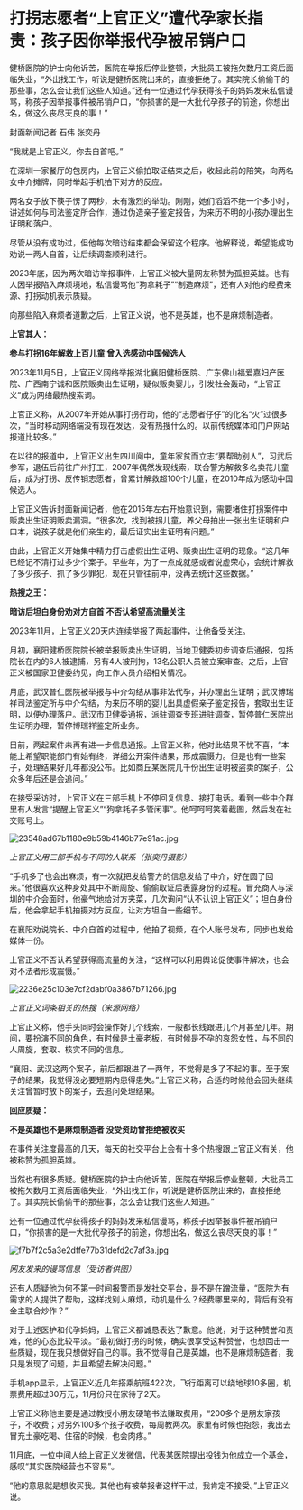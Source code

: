 # 打拐志愿者“上官正义”遭代孕家长指责：孩子因你举报代孕被吊销户口

健桥医院的护士向他诉苦，医院在举报后停业整顿，大批员工被拖欠数月工资后面临失业，“外出找工作，听说是健桥医院出来的，直接拒绝了。其实院长偷偷干的那些事，怎么会让我们这些人知道。”还有一位通过代孕获得孩子的妈妈发来私信谩骂，称孩子因举报事件被吊销户口，“你损害的是一大批代孕孩子的前途，你想出名，做这么丧尽天良的事！”

封面新闻记者 石伟 张奕丹

“我就是上官正义。你去自首吧。”

在深圳一家餐厅的包房内，上官正义偷拍取证结束之后，收起此前的陪笑，向两名女中介摊牌，同时举起手机拍下对方的反应。

两名女子放下筷子愣了两秒，未有激烈的举动。刚刚，她们滔滔不绝一个多小时，讲述如何与司法鉴定所合作，通过伪造亲子鉴定报告，为来历不明的小孩办理出生证明和落户。

尽管从没有成功过，但他每次暗访结束都会保留这个程序。他解释说，希望能成功劝说一两人自首，让后续调查顺利进行。

2023年底，因为两次暗访举报事件，上官正义被大量网友称赞为孤胆英雄。也有人因举报陷入麻烦境地，私信谩骂他“狗拿耗子”“制造麻烦”，还有人对他的经费来源、打拐动机表示质疑。

向那些陷入麻烦者道歉之后，上官正义说，他不是英雄，也不是麻烦制造者。

**上官其人：**

**参与打拐16年解救上百儿童 曾入选感动中国候选人**

2023年11月5日，上官正义网络举报湖北襄阳健桥医院、广东佛山福爱嘉妇产医院、广西南宁诚和医院贩卖出生证明，疑似贩卖婴儿，引发社会轰动，“上官正义”成为网络最热搜索词。

上官正义称，从2007年开始从事打拐行动，他的“志愿者仔仔”的化名“火”过很多次，“当时移动网络端没有现在发达，没有热搜什么的。以前传统媒体和门户网站报道比较多。”

在以往的报道中，上官正义出生四川阆中，童年家贫而立志“要帮助别人”，习武后参军，退伍后前往广州打工，2007年偶然发现线索，联合警方解救多名卖花儿童后，成为打拐、反传销志愿者，曾累计解救超100个儿童，在2010年成为感动中国候选人。

上官正义告诉封面新闻记者，他在2015年左右开始意识到，需要堵住打拐案件中贩卖出生证明贩卖漏洞。“很多次，找到被拐儿童，养父母拍出一张出生证明和户口本，说孩子就是他们亲生的，最后证实出生证明有问题。”

由此，上官正义开始集中精力打击虚假出生证明、贩卖出生证明的现象。“这几年已经记不清打过多少个案子。早些年，为了一点成就感或者说虚荣心，会统计解救了多少孩子、抓了多少罪犯，现在只管往前冲，没再去统计这些数据。”

**热搜之王：**

**暗访后坦白身份劝对方自首 不否认希望高流量关注**

2023年11月，上官正义20天内连续举报了两起事件，让他备受关注。

月初，襄阳健桥医院院长被举报贩卖出生证明，当地卫健委初步调查后通报，包括院长在内的6人被逮捕，另有4人被刑拘，13名公职人员被立案审查。之后，上官正义被国家卫健委约见，向工作人员介绍相关情况。

月底，武汉普仁医院被举报与中介勾结从事非法代孕，并办理出生证明；武汉博瑞祥司法鉴定所与中介勾结，为来历不明的婴儿出具虚假亲子鉴定报告，套取出生证明，以便办理落户。武汉市卫健委通报，派驻调查专班进驻调查，暂停普仁医院出生证明办理，暂停博瑞祥鉴定所业务。

目前，两起案件未再有进一步信息通报。上官正义称，他对此结果不忧不喜，“本能上希望职能部门有始有终，详细公开案件结果，形成震慑力。但是也有一些案子，处理结果好几年都没公布。比如商丘某医院几千份出生证明被盗卖的案子，公众多年后还是会追问。”

在接受采访时，上官正义在三部手机上不停回复信息、接打电话。看到一些中介群里有人发言“提醒上官正义”“狗拿耗子多管闲事”。他呵呵呵笑着截图，然后发在社交账号上。

![23548ad67b1180e9b59b4146b77e91ac.jpg](./打拐志愿者上官正义遭代孕家长指责孩子因你举报代孕被吊销户口/23548ad67b1180e9b59b4146b77e91ac.jpg)

_上官正义用三部手机与不同的人联系（张奕丹摄影）_

“手机多了也会出麻烦，有一次就把发给警方的信息发给了中介，好在圆了回来。”他很喜欢这种身处其中不断周旋、偷偷取证后表露身份的过程。冒充商人与深圳的中介会面时，他豪气地给对方夹菜，几次询问“认不认识上官正义”；坦白身份后，他会拿起手机拍摄对方反应，让对方坦白一些细节。

在襄阳劝说院长、中介自首的过程中，他拍了视频，在个人账号发布，同步也发给媒体一份。

上官正义不否认希望获得高流量的关注，“这样可以利用舆论促使事件解决，也会对不法者形成震慑。”

![2236e25c103e7cf2dabf0a3867b71266.jpg](./打拐志愿者上官正义遭代孕家长指责孩子因你举报代孕被吊销户口/2236e25c103e7cf2dabf0a3867b71266.jpg)

 _上官正义词条相关的热搜（来源网络）_

上官正义称，他手头同时会操作好几个线索，一般都长线跟进几个月甚至几年。期间，要扮演不同的角色，有时候是土豪老板，有时候是不孕的哀怨女性，与不同的人周旋，套取、核实不同的信息。

“襄阳、武汉这两个案子，前后都跟进了一两年，不觉得是多了不起的事。至于案子的结果，我觉得没必要短期内患得患失。”上官正义称，合适的时候他会回头继续关注曾暂时放下的案子，去追问处理结果。

**回应质疑：**

**不是英雄也不是麻烦制造者 没受资助曾拒绝被收买**

在事件关注度最高的几天，每天的社交平台上会有十多个热搜跟上官正义有关，他被称赞为孤胆英雄。

当然也有很多质疑。健桥医院的护士向他诉苦，医院在举报后停业整顿，大批员工被拖欠数月工资后面临失业，“外出找工作，听说是健桥医院出来的，直接拒绝了。其实院长偷偷干的那些事，怎么会让我们这些人知道。”

还有一位通过代孕获得孩子的妈妈发来私信谩骂，称孩子因举报事件被吊销户口，“你损害的是一大批代孕孩子的前途，你想出名，做这么丧尽天良的事！”

![f7b7f2c5a3e2dffe77b31defd2c7af3a.jpg](./打拐志愿者上官正义遭代孕家长指责孩子因你举报代孕被吊销户口/f7b7f2c5a3e2dffe77b31defd2c7af3a.jpg)

_网友发来的谩骂信息（受访者供图）_

还有人质疑他为何不第一时间报警而是发社交平台，是不是在蹭流量，“医院为有需求的人提供了帮助，这样找别人麻烦，动机是什么？经费哪里来的，背后有没有金主联合炒作？”

对于上述医护和代孕妈妈，上官正义都诚恳表达了歉意。他说，对于这种赞誉和责难，他的心态比较平淡。“最初做打拐的时候，确实很享受这种赞誉，也想回击一些质疑，现在我只想做好自己的事。我不觉得自己是英雄，也不是麻烦制造者，我只是发现了问题，并且希望去解决问题。”

手机app显示，上官正义近几年搭乘航班422次，飞行距离可以绕地球10多圈，机票费用超过30万元，11月份只在家待了2天。

上官正义称他主要是通过教授小朋友硬笔书法赚取费用，“200多个是朋友家孩子，不收费；对另外100多个孩子收费，每周教两次。家里有时候也抱怨，我出去冒充土豪吃喝、住宿的时候，也会肉疼。”

11月底，一位中间人给上官正义发微信，代表某医院提出投钱为他成立一个基金，感叹“其实医院经营也不容易”。

“他的意思就是想收买我。其他也有被举报者这样干过，我肯定不接受。”上官正义说。

